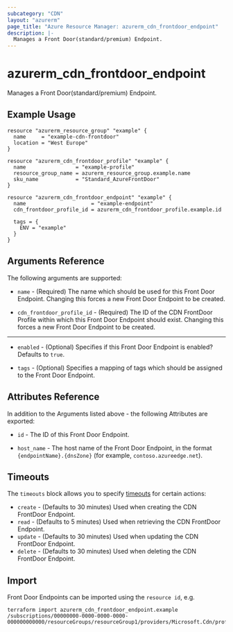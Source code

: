 ```yaml
---
subcategory: "CDN"
layout: "azurerm"
page_title: "Azure Resource Manager: azurerm_cdn_frontdoor_endpoint"
description: |-
  Manages a Front Door(standard/premium) Endpoint.
---
```


# azurerm_cdn_frontdoor_endpoint

Manages a Front Door(standard/premium) Endpoint.

## Example Usage

```hcl
resource "azurerm_resource_group" "example" {
  name     = "example-cdn-frontdoor"
  location = "West Europe"
}

resource "azurerm_cdn_frontdoor_profile" "example" {
  name                = "example-profile"
  resource_group_name = azurerm_resource_group.example.name
  sku_name            = "Standard_AzureFrontDoor"
}

resource "azurerm_cdn_frontdoor_endpoint" "example" {
  name                     = "example-endpoint"
  cdn_frontdoor_profile_id = azurerm_cdn_frontdoor_profile.example.id

  tags = {
    ENV = "example"
  }
}
```

## Arguments Reference

The following arguments are supported:

* `name` - (Required) The name which should be used for this Front Door Endpoint. Changing this forces a new Front Door Endpoint to be created.

* `cdn_frontdoor_profile_id` - (Required) The ID of the CDN FrontDoor Profile within which this Front Door Endpoint should exist. Changing this forces a new Front Door Endpoint to be created.

---

* `enabled` - (Optional) Specifies if this Front Door Endpoint is enabled? Defaults to `true`.

* `tags` - (Optional) Specifies a mapping of tags which should be assigned to the Front Door Endpoint.

## Attributes Reference

In addition to the Arguments listed above - the following Attributes are exported:

* `id` - The ID of this Front Door Endpoint.

* `host_name` - The host name of the Front Door Endpoint, in the format `{endpointName}.{dnsZone}` (for example, `contoso.azureedge.net`).

## Timeouts

The `timeouts` block allows you to specify [timeouts](https://www.terraform.io/language/resources/syntax#operation-timeouts) for certain actions:

* `create` - (Defaults to 30 minutes) Used when creating the CDN FrontDoor Endpoint.
* `read` - (Defaults to 5 minutes) Used when retrieving the CDN FrontDoor Endpoint.
* `update` - (Defaults to 30 minutes) Used when updating the CDN FrontDoor Endpoint.
* `delete` - (Defaults to 30 minutes) Used when deleting the CDN FrontDoor Endpoint.

## Import

Front Door Endpoints can be imported using the `resource id`, e.g.

```shell
terraform import azurerm_cdn_frontdoor_endpoint.example /subscriptions/00000000-0000-0000-0000-000000000000/resourceGroups/resourceGroup1/providers/Microsoft.Cdn/profiles/profile1/afdEndpoints/endpoint1
```
